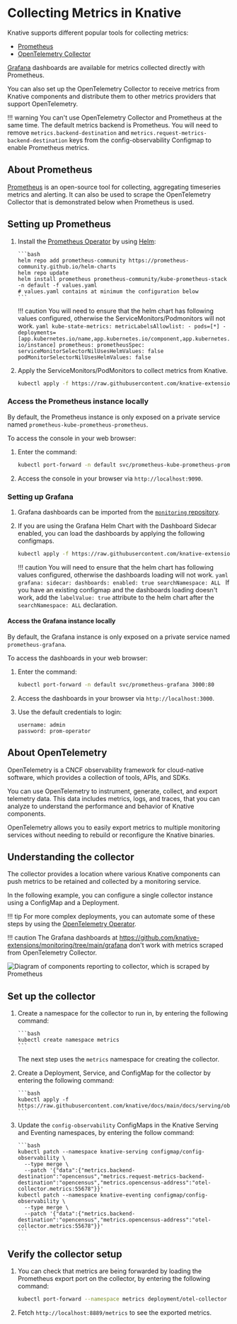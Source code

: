 # Collecting Metrics in Knative

Knative supports different popular tools for collecting metrics:

- [Prometheus](https://prometheus.io/)
- [OpenTelemetry Collector](https://opentelemetry.io/docs/collector/)

[Grafana](https://grafana.com/oss/) dashboards are available for metrics collected directly with Prometheus.

You can also set up the OpenTelemetry Collector to receive metrics from Knative components and distribute them to other metrics providers that support OpenTelemetry.

!!! warning
    You can't use OpenTelemetry Collector and Prometheus at the same time. The default metrics backend is Prometheus. You will need to remove `metrics.backend-destination` and `metrics.request-metrics-backend-destination` keys from the config-observability Configmap to enable Prometheus metrics.

## About Prometheus

[Prometheus](https://prometheus.io/) is an open-source tool for collecting,
aggregating timeseries metrics and alerting. It can also be used to scrape the OpenTelemetry Collector that is demonstrated below when Prometheus is used.

## Setting up Prometheus

1. Install the [Prometheus Operator](https://github.com/prometheus-community/helm-charts/tree/main/charts/kube-prometheus-stack) by using [Helm](https://helm.sh/docs/intro/using_helm/):

       ```bash
       helm repo add prometheus-community https://prometheus-community.github.io/helm-charts
       helm repo update
       helm install prometheus prometheus-community/kube-prometheus-stack -n default -f values.yaml
       # values.yaml contains at minimum the configuration below
       ```

    !!! caution
        You will need to ensure that the helm chart has following values configured, otherwise the ServiceMonitors/Podmonitors will not work.
        ```yaml
        kube-state-metrics:
          metricLabelsAllowlist:
            - pods=[*]
            - deployments=[app.kubernetes.io/name,app.kubernetes.io/component,app.kubernetes.io/instance]
        prometheus:
          prometheusSpec:
            serviceMonitorSelectorNilUsesHelmValues: false
            podMonitorSelectorNilUsesHelmValues: false
        ```

1. Apply the ServiceMonitors/PodMonitors to collect metrics from Knative.

    ```bash
    kubectl apply -f https://raw.githubusercontent.com/knative-extensions/monitoring/main/servicemonitor.yaml
    ```

### Access the Prometheus instance locally

By default, the Prometheus instance is only exposed on a private service named `prometheus-kube-prometheus-prometheus`.

To access the console in your web browser:

1. Enter the command:

    ```bash
    kubectl port-forward -n default svc/prometheus-kube-prometheus-prometheus 9090:9090
    ```

1. Access the console in your browser via `http://localhost:9090`.

### Setting up Grafana

1. Grafana dashboards can be imported from the [`monitoring` repository](https://github.com/knative-extensions/monitoring/tree/main/grafana).

1. If you are using the Grafana Helm Chart with the Dashboard Sidecar enabled, you can load the dashboards by applying the following configmaps.

    ```bash
    kubectl apply -f https://raw.githubusercontent.com/knative-extensions/monitoring/main/grafana/dashboards.yaml
    ```

    !!! caution
        You will need to ensure that the helm chart has following values configured, otherwise the dashboards loading will not work.
        ```yaml
        grafana:
          sidecar:
            dashboards:
              enabled: true
              searchNamespace: ALL
        ```
        If you have an existing configmap and the dashboards loading doesn't work, add the `labelValue: true` attribute to the helm chart after the `searchNamespace: ALL` declaration.

#### Access the Grafana instance locally

By default, the Grafana instance is only exposed on a private service named `prometheus-grafana`.

To access the dashboards in your web browser:

1. Enter the command:

    ```bash
    kubectl port-forward -n default svc/prometheus-grafana 3000:80
    ```

1. Access the dashboards in your browser via `http://localhost:3000`.

1. Use the default credentials to login:
   
    ```text
    username: admin
    password: prom-operator
    ```

## About OpenTelemetry

OpenTelemetry is a CNCF observability framework for cloud-native software, which provides a collection of tools, APIs, and SDKs.

You can use OpenTelemetry to instrument, generate, collect, and export telemetry data. This data includes metrics, logs, and traces, that you can analyze to understand the performance and behavior of Knative components.

OpenTelemetry allows you to easily export metrics to multiple monitoring services without needing to rebuild or reconfigure the Knative binaries.

## Understanding the collector

The collector provides a location where various Knative components can push metrics to be retained and collected by a monitoring service.

In the following example, you can configure a single collector instance using a ConfigMap and a Deployment.

!!! tip
    For more complex deployments, you can automate some of these steps by using the [OpenTelemetry Operator](https://github.com/open-telemetry/opentelemetry-operator).

!!! caution
    The Grafana dashboards at https://github.com/knative-extensions/monitoring/tree/main/grafana don't work with metrics scraped from OpenTelemetry Collector.

![Diagram of components reporting to collector, which is scraped by Prometheus](system-diagram.svg)

<!-- yuml.me UML rendering of:
[queue-proxy1]->[Collector]
[queue-proxy2]->[Collector]
[autoscaler]->[Collector]
[controller]->[Collector]
[Collector]<-scrape[Prometheus]
-->

## Set up the collector

1. Create a namespace for the collector to run in, by entering the following command:

       ```bash
       kubectl create namespace metrics
       ```
    The next step uses the `metrics` namespace for creating the collector.

1. Create a Deployment, Service, and ConfigMap for the collector by entering the following command:

       ```bash
       kubectl apply -f https://raw.githubusercontent.com/knative/docs/main/docs/serving/observability/metrics/collector.yaml
       ```

1. Update the `config-observability` ConfigMaps in the Knative Serving and
   Eventing namespaces, by entering the follow command:

       ```bash
       kubectl patch --namespace knative-serving configmap/config-observability \
         --type merge \
         --patch '{"data":{"metrics.backend-destination":"opencensus","metrics.request-metrics-backend-destination":"opencensus","metrics.opencensus-address":"otel-collector.metrics:55678"}}'
       kubectl patch --namespace knative-eventing configmap/config-observability \
         --type merge \
         --patch '{"data":{"metrics.backend-destination":"opencensus","metrics.opencensus-address":"otel-collector.metrics:55678"}}'
       ```

## Verify the collector setup

1. You can check that metrics are being forwarded by loading the Prometheus export port on the collector, by entering the following command:

    ```bash
    kubectl port-forward --namespace metrics deployment/otel-collector 8889
    ```

1. Fetch `http://localhost:8889/metrics` to see the exported metrics.
